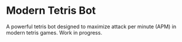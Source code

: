 # Modern Tetris Bot

A powerful tetris bot designed to maximize attack per minute (APM) in modern tetris games. Work in progress.
